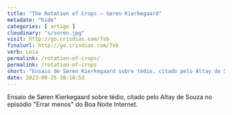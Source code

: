 ```yaml
---
title: "The Rotation of Crops — Søren Kierkegaard"
metadate: "hide"
categories: [ artigo ]
cloudinary: "s/soren.jpg"
visit: http://go.crisdias.com/7sb
finalurl: http://go.crisdias.com/7sb
verb: Leia
permalink: /rotation-of-crops/
permalink: /rotation-of-crops
short: "Ensaio de Søren Kierkegaard sobre tédio, citado pelo Altay de Souza no episódio \"Errar menos\" do Boa Noite Internet."
date: 2023-08-25 10:18:53
---
```

Ensaio de Søren Kierkegaard sobre tédio, citado pelo Altay de Souza no episódio "Errar menos" do Boa Noite Internet.
